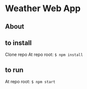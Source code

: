 # Weather Web App
## About

## to install
Clone repo
At repo root: ```$ npm install```
## to run
At repo root: ```$ npm start```
